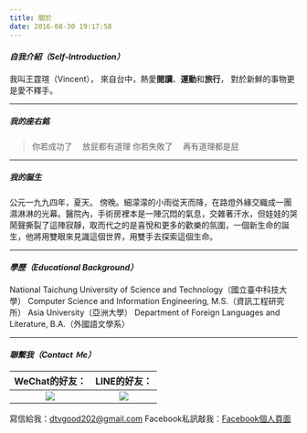 ```yaml
---
title: 關於
date: 2016-08-30 19:17:58
---
```


#### _自我介紹（Self-Introduction）_
我叫王霆瑄（Vincent），
來自台中，熱愛**閱讀**、**運動**和**旅行**，
對於新鮮的事物更是愛不釋手。

***

##### 我的座右銘
> 你若成功了
&emsp;放屁都有道理
你若失敗了
&emsp;再有道理都是屁

***

##### 我的誕生
公元一九九四年，夏天。
傍晚。細濛濛的小雨從天而降，在路燈外緣交織成一團濕淋淋的光幕。醫院內，手術房裡本是一陣沉悶的氣息，交雜著汗水，但娃娃的哭鬧聲撕裂了這陣寂靜，取而代之的是喜悅和更多的歡樂的氛圍，一個新生命的誕生，他將用雙眼來見識這個世界，用雙手去探索這個生命。
***

#### _學歷（Educational Background）_
National Taichung University of Science and Technology（國立臺中科技大學）
Computer Science and Information Engineering, M.S.（資訊工程研究所）
Asia University（亞洲大學）
Department of Foreign Languages and Literature, B.A.（外國語文學系）
***

#### _聯繫我（Contact Ｍe）_
| WeChat的好友：  | LINE的好友： |
|:-------------: |:---------------:|
| <img src="/blogs/images/wechat.png"> | <img src="/blogs/images/line.jpg"> |

寫信給我：<dtvgood202@gmail.com>
Facebook私訊敲我：[Facebook個人頁面](https://www.facebook.com/dtvgood202)
